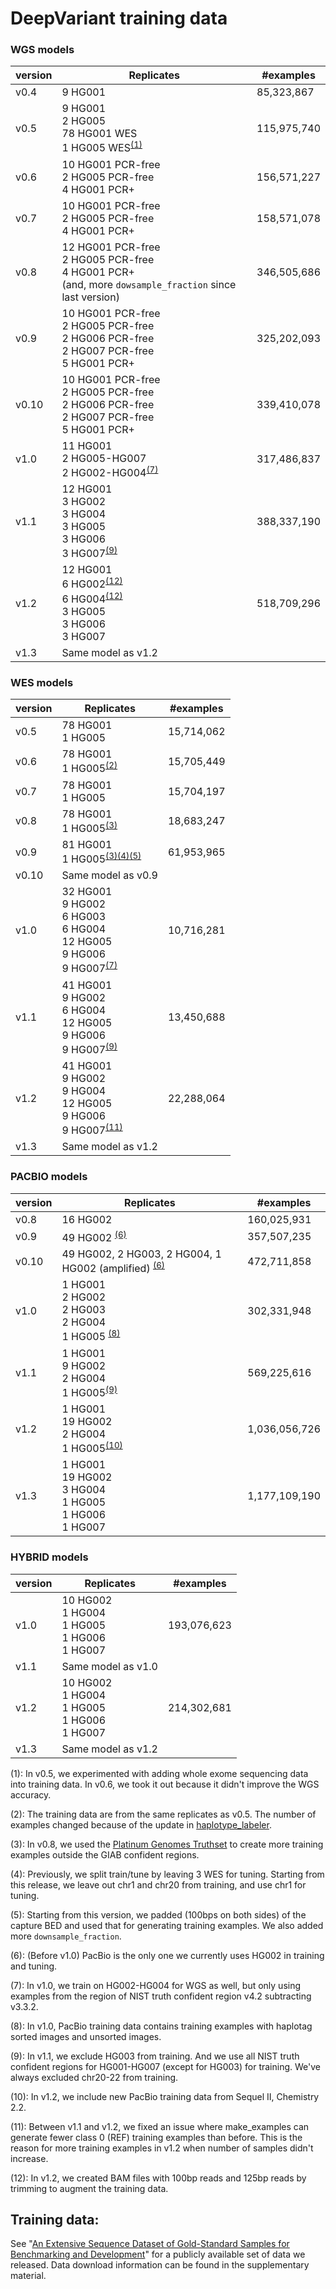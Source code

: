 # DeepVariant training data

### WGS models

version | Replicates                             | #examples
------- | -------------------------------------- | -----------
v0.4    | 9 HG001                                | 85,323,867
v0.5    | 9 HG001<br>2 HG005<br>78 HG001 WES<br>1 HG005 WES<sup>[(1)](#vfootnote1)</sup> | 115,975,740
v0.6    | 10 HG001 PCR-free<br>2 HG005 PCR-free<br>4 HG001 PCR+     | 156,571,227
v0.7    | 10 HG001 PCR-free<br>2 HG005 PCR-free<br>4 HG001 PCR+     | 158,571,078
v0.8    | 12 HG001 PCR-free<br>2 HG005 PCR-free<br>4 HG001 PCR+<br>(and, more `dowsample_fraction` since last version)     | 346,505,686
v0.9    | 10 HG001 PCR-free<br>2 HG005 PCR-free<br>2 HG006 PCR-free<br>2 HG007 PCR-free<br>5 HG001 PCR+     | 325,202,093
v0.10   | 10 HG001 PCR-free<br>2 HG005 PCR-free<br>2 HG006 PCR-free<br>2 HG007 PCR-free<br>5 HG001 PCR+     | 339,410,078
v1.0    | 11 HG001<br>2 HG005-HG007<br>2 HG002-HG004<sup>[(7)](#vfootnote7)</sup>     | 317,486,837
v1.1    | 12 HG001<br>3 HG002<br>3 HG004<br>3 HG005<br>3 HG006<br>3 HG007<sup>[(9)](#vfootnote9)</sup> | 388,337,190
v1.2    | 12 HG001<br>6 HG002<sup>[(12)](#vfootnote12)</sup><br>6 HG004<sup>[(12)](#vfootnote12)</sup><br>3 HG005<br>3 HG006<br>3 HG007 | 518,709,296
v1.3    | Same model as v1.2

### WES models

version | Replicates                  | #examples
------- | --------------------------- | ------------------------------
v0.5    | 78 HG001<br>1 HG005 | 15,714,062
v0.6    | 78 HG001<br>1 HG005<sup>[(2)](#vfootnote2)</sup> | 15,705,449
v0.7    | 78 HG001<br>1 HG005 | 15,704,197
v0.8    | 78 HG001<br>1 HG005<sup>[(3)](#vfootnote3)</sup> | 18,683,247
v0.9    | 81 HG001<br>1 HG005<sup>[(3)](#vfootnote3)[(4)](#vfootnote4)[(5)](#vfootnote5)</sup> | 61,953,965
v0.10   | Same model as v0.9
v1.0    | 32 HG001<br>9 HG002<br>6 HG003<br>6 HG004<br>12 HG005<br>9 HG006<br>9 HG007<sup>[(7)](#vfootnote7)</sup> | 10,716,281
v1.1    | 41 HG001<br>9 HG002<br>6 HG004<br>12 HG005<br>9 HG006<br>9 HG007<sup>[(9)](#vfootnote9)</sup> | 13,450,688
v1.2    | 41 HG001<br>9 HG002<br>9 HG004<br>12 HG005<br>9 HG006<br>9 HG007<sup>[(11)](#vfootnote11)</sup> | 22,288,064
v1.3    | Same model as v1.2

### PACBIO models

version | Replicates                  | #examples
------- | --------------------------- | ------------------------------
v0.8    | 16 HG002 | 160,025,931
v0.9    | 49 HG002 <sup>[(6)](#vfootnote6)</sup> | 357,507,235
v0.10   | 49 HG002, 2 HG003, 2 HG004, 1 HG002 (amplified) <sup>[(6)](#vfootnote6)</sup> | 472,711,858
v1.0    | 1 HG001<br>2 HG002<br>2 HG003<br>2 HG004<br>1 HG005 <sup>[(8)](#vfootnote8)</sup>  | 302,331,948
v1.1    | 1 HG001<br>9 HG002<br>2 HG004<br>1 HG005<sup>[(9)](#vfootnote9)</sup> | 569,225,616
v1.2    | 1 HG001<br>19 HG002<br>2 HG004<br>1 HG005<sup>[(10)](#vfootnote10)</sup> | 1,036,056,726
v1.3    | 1 HG001<br>19 HG002<br>3 HG004<br>1 HG005<br>1 HG006<br>1 HG007 | 1,177,109,190

### HYBRID models

version | Replicates                                               | #examples
------- | -------------------------------------------------------- | -----------
v1.0    | 10 HG002<br> 1 HG004<br> 1 HG005<br> 1 HG006<br> 1 HG007 | 193,076,623
v1.1    | Same model as v1.0
v1.2    | 10 HG002<br> 1 HG004<br> 1 HG005<br> 1 HG006<br> 1 HG007 | 214,302,681
v1.3    | Same model as v1.2

<a name="vfootnote1">(1)</a>: In v0.5, we experimented with adding whole exome
sequencing data into training data. In v0.6, we took it out because it didn't
improve the WGS accuracy.

<a name="vfootnote2">(2)</a>: The training data are from the same replicates as
v0.5. The number of examples changed because of the update in
[haplotype_labeler](https://github.com/google/deepvariant/tree/r0.6/deepvariant/labeler/haplotype_labeler.py).

<a name="vfootnote3">(3)</a>: In v0.8, we used the
[Platinum Genomes Truthset](https://github.com/Illumina/PlatinumGenomes) to
create more training examples outside the GIAB confident regions.

<a name="vfootnote4">(4)</a>: Previously, we split train/tune by leaving 3 WES
for tuning. Starting from this release, we leave out chr1 and chr20 from
training, and use chr1 for tuning.

<a name="vfootnote5">(5)</a>: Starting from this version, we padded (100bps on
both sides) of the capture BED and used that for generating training examples.
We also added more `downsample_fraction`.

<a name="vfootnote6">(6)</a>: (Before v1.0) PacBio is the only one we currently
uses HG002 in training and tuning.

<a name="vfootnote7">(7)</a>: In v1.0, we train on HG002-HG004 for WGS as well,
but only using examples from the region of NIST truth confident region v4.2
subtracting v3.3.2.

<a name="vfootnote8">(8)</a>: In v1.0, PacBio training data contains training
examples with haplotag sorted images and unsorted images.

<a name="vfootnote9">(9)</a>: In v1.1, we exclude HG003 from training. And we
use all NIST truth confident regions for HG001-HG007 (except for HG003) for
training. We've always excluded chr20-22 from training.

<a name="vfootnote10">(10)</a>: In v1.2, we include new PacBio training data
from Sequel II, Chemistry 2.2.

<a name="vfootnote11">(11)</a>: Between v1.1 and v1.2, we fixed an issue where
make_examples can generate fewer class 0 (REF) training examples than before.
This is the reason for more training examples in v1.2 when number of samples
didn't increase.

<a name="vfootnote12">(12)</a>: In v1.2, we created BAM files with 100bp reads
and 125bp reads by trimming to augment the training data.

## Training data:

See "[An Extensive Sequence Dataset of Gold-Standard Samples for Benchmarking and Development](https://doi.org/10.1101/2020.12.11.422022)"
for a publicly available set of data we released. Data download information can
be found in the supplementary material.
